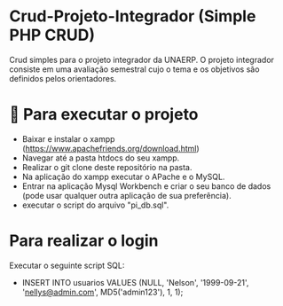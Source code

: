 # Crud-Projeto-Integrador (Simple PHP CRUD)


Crud simples para o projeto integrador da UNAERP. O projeto integrador consiste em uma avaliação semestral cujo o tema e os objetivos são definidos pelos orientadores.

# :hammer: Para executar o projeto 

* Baixar e instalar o xampp (https://www.apachefriends.org/download.html)
* Navegar até a pasta htdocs do seu xampp.
* Realizar o git clone deste repositório na pasta.
* Na aplicação do xampp executar o APache e o MySQL.
* Entrar na aplicação Mysql Workbench e criar o seu banco de dados (pode usar qualquer outra aplicação de sua preferência).
* executar o script do arquivo "pi_db.sql".


# Para realizar o login 

Executar o seguinte script SQL: 

* INSERT INTO usuarios VALUES (NULL, 'Nelson', '1999-09-21', 'nellys@admin.com', MD5('admin123'), 1, 1);







